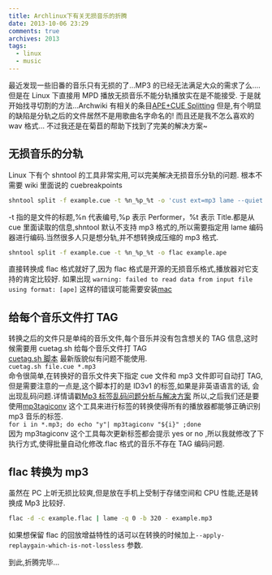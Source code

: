 ```yaml
---
title: Archlinux下有关无损音乐的折腾
date: 2013-10-06 23:29
comments: true
archives: 2013
tags:
  - linux
  - music
---
```


最近发现一些旧番的音乐只有无损的了...MP3 的已经无法满足大众的需求了么....  
但是在 Linux 下直接用 MPD 播放无损音乐不能分轨播放实在是不能接受.
于是就开始找寻切割的方法...Archwiki 有相关的条目[APE+CUE Splitting](https://wiki.archlinux.org/index.php/APE%2BCUE_Splitting)
但是,有个明显的缺陷是分轨之后的文件居然不是用歌曲名字命名的!
而且还是我不怎么喜欢的 wav 格式...
不过我还是在菊苣的帮助下找到了完美的解决方案~

## 无损音乐的分轨

Linux 下有个 shntool 的工具非常实用,可以完美解决无损音乐分轨的问题. 根本不需要 wiki 里面说的 cuebreakpoints

```bash
shntool split -f example.cue -t %n_%p_%t -o 'cust ext=mp3 lame --quiet - %f' example.ape
```

-t 指的是文件的标题,%n 代表编号,%p 表示 Performer，%t 表示 Title.都是从 cue 里面读取的信息,shntool 默认不支持
mp3 格式的,所以需要指定用 lame 编码器进行编码.当然很多人只是想分轨,并不想转换成压缩的 mp3 格式.

```bash
shntool split -f example.cue -t %n_%p_%t -o flac example.ape
```

直接转换成 flac 格式就好了,因为 flac 格式是开源的无损音乐格式,播放器对它支持的肯定比较好.
如果出现 `warning: failed to read data from input file using format: [ape]`
这样的错误可能需要安装[mac](https://www.archlinux.org/packages/community/x86_64/mac/)

## 给每个音乐文件打 TAG

转换之后的文件只是单纯的音乐文件,每个音乐并没有包含想关的 TAG 信息,这时候需要用 cuetag.sh 给每个音乐文件打 TAG  
[cuetag.sh 脚本](https://gist.github.com/acgotaku/7279681) 最新版貌似有问题不能使用.  
`cuetag.sh file.cue *.mp3`  
命令很简单,在转换好的音乐文件夹下指定 cue 文件和 mp3 文件即可自动打 TAG,但是需要注意的一点是,这个脚本打的是 ID3v1 的标签,如果是非英语语言的话,
会出现乱码问题.详情请戳[Mp3 标签乱码问题分析与解决方案](http://linux-wiki.cn/wiki/Mp3%E6%A0%87%E7%AD%BE%E4%B9%B1%E7%A0%81%E9%97%AE%E9%A2%98%E5%88%86%E6%9E%90%E4%B8%8E%E8%A7%A3%E5%86%B3%E6%96%B9%E6%A1%88)
所以,之后我们还是要使用[mp3tagiconv](https://code.google.com/p/mp3tagiconv/)
这个工具来进行标签的转换使得所有的播放器都能够正确识别 mp3 音乐的标签.  
`for i in *.mp3; do echo "y"| mp3tagiconv "${i}" ;done`  
因为 mp3tagiconv 这个工具每次更新标签都会提示 yes or no ,所以我就修改了下执行方式,使得批量自动化修改.flac 格式的音乐不存在 TAG 编码问题.

## flac 转换为 mp3

虽然在 PC 上听无损比较爽,但是放在手机上受制于存储空间和 CPU 性能,还是转换成 Mp3 比较好.

```bash
flac -d -c example.flac | lame -q 0 -b 320 - example.mp3
```

如果想保留 flac 的回放增益特性的话可以在转换的时候加上`--apply-replaygain-which-is-not-lossless` 参数.

到此,折腾完毕...
